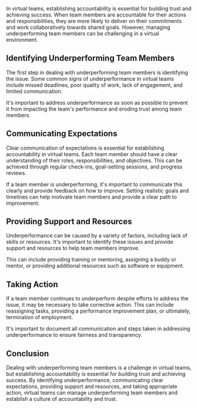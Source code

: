 
In virtual teams, establishing accountability is essential for building trust and achieving success. When team members are accountable for their actions and responsibilities, they are more likely to deliver on their commitments and work collaboratively towards shared goals. However, managing underperforming team members can be challenging in a virtual environment.

Identifying Underperforming Team Members
----------------------------------------

The first step in dealing with underperforming team members is identifying the issue. Some common signs of underperformance in virtual teams include missed deadlines, poor quality of work, lack of engagement, and limited communication.

It's important to address underperformance as soon as possible to prevent it from impacting the team's performance and eroding trust among team members.

Communicating Expectations
--------------------------

Clear communication of expectations is essential for establishing accountability in virtual teams. Each team member should have a clear understanding of their roles, responsibilities, and objectives. This can be achieved through regular check-ins, goal-setting sessions, and progress reviews.

If a team member is underperforming, it's important to communicate this clearly and provide feedback on how to improve. Setting realistic goals and timelines can help motivate team members and provide a clear path to improvement.

Providing Support and Resources
-------------------------------

Underperformance can be caused by a variety of factors, including lack of skills or resources. It's important to identify these issues and provide support and resources to help team members improve.

This can include providing training or mentoring, assigning a buddy or mentor, or providing additional resources such as software or equipment.

Taking Action
-------------

If a team member continues to underperform despite efforts to address the issue, it may be necessary to take corrective action. This can include reassigning tasks, providing a performance improvement plan, or ultimately, termination of employment.

It's important to document all communication and steps taken in addressing underperformance to ensure fairness and transparency.

Conclusion
----------

Dealing with underperforming team members is a challenge in virtual teams, but establishing accountability is essential for building trust and achieving success. By identifying underperformance, communicating clear expectations, providing support and resources, and taking appropriate action, virtual teams can manage underperforming team members and establish a culture of accountability and trust.
